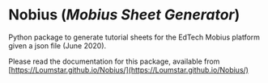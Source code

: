 # Nobius (_Mobius Sheet Generator_)

Python package to generate tutorial sheets for the EdTech Mobius platform given a json file (June 2020).

Please read the documentation for this package, available from [https://Loumstar.github.io/Nobius/](https://Loumstar.github.io/Nobius/)
